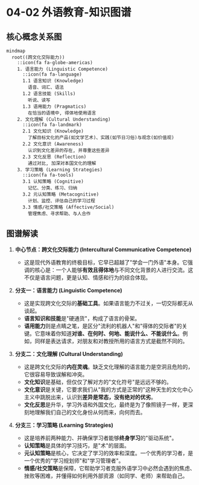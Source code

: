 # 04-02 外语教育-知识图谱

## 核心概念关系图

```mermaid
mindmap
  root((跨文化交际能力))
    ::icon(fa fa-globe-americas)
    1. 语言能力 (Linguistic Competence)
      ::icon(fa fa-language)
      1.1 语言知识 (Knowledge)
        语音、词汇、语法
      1.2 语言技能 (Skills)
        听说、读写
      1.3 语用能力 (Pragmatics)
        在恰当的语境中, 得体地使用语言
    2. 文化理解 (Cultural Understanding)
      ::icon(fa fa-landmark)
      2.1 文化知识 (Knowledge)
        了解目标文化的产品(如文学艺术)、实践(如节日习俗)与观念(如价值观)
      2.2 文化意识 (Awareness)
        认识到文化差异的存在, 并尊重这些差异
      2.3 文化反思 (Reflection)
        通过对比, 加深对本国文化的理解
    3. 学习策略 (Learning Strategies)
      ::icon(fa fa-tools)
      3.1 认知策略 (Cognitive)
        记忆、分类、练习、归纳
      3.2 元认知策略 (Metacognitive)
        计划、监控、评估自己的学习过程
      3.3 情感/社交策略 (Affective/Social)
        管理焦虑、寻求帮助、与人合作
```

## 图谱解读

1.  **中心节点：跨文化交际能力 (Intercultural Communicative Competence)**
    - 这是现代外语教育的终极目标，它早已超越了"学会一门外语"本身。它强调的核心是：一个人能够**有效且得体地**与不同文化背景的人进行交流。这不仅是语言问题，更是认知、情感和行为的综合体现。

2.  **分支一：语言能力 (Linguistic Competence)**
    - 这是实现跨文化交际的**基础工具**。如果语言能力不过关，一切交际都无从谈起。
    - **语言知识和技能**是"硬通货"，构成了语言的骨架。
    - **语用能力**则是点睛之笔，是区分"流利的机器人"和"得体的交际者"的关键。它意味着你知道**对谁、在何时、何地、能说什么、不能说什么**。例如，同样是表达请求，对朋友和对教授所用的语言方式是截然不同的。

3.  **分支二：文化理解 (Cultural Understanding)**
    - 这是跨文化交际的**内在灵魂**。缺乏文化理解的语言能力是空洞且危险的，它很容易导致误解和冲突。
    - **文化知识**是基础，但仅仅了解对方的"文化符号"是远远不够的。
    - **文化意识**是关键，它要求我们从"我的方式是正常的"这种天生的文化中心主义中跳脱出来，认识到**差异是常态，没有绝对的优劣**。
    - **文化反思**是升华，学习外语和外国文化，最终是为了像照镜子一样，更深刻地理解我们自己的文化身份从何而来，向何而去。

4.  **分支三：学习策略 (Learning Strategies)**
    - 这是培养前两种能力、并确保学习者能够**终身学习**的"驱动系统"。
    - **认知策略**是具体的学习技巧，是"术"的层面。
    - **元认知策略**是核心，它决定了学习的效率和深度。一个优秀的学习者，是一个优秀的"学习规划师"和"学习管理者"。
    - **情感/社交策略**是保障，它帮助学习者克服外语学习中必然会遇到的焦虑、挫败等困难，并懂得如何利用外部资源（如同学、老师）来帮助自己。 